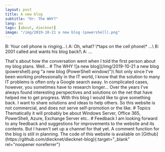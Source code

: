 ```yaml
---
layout: post
title: A new blog
subtitle: "Or: The WHY?"
lang: en
tags: [about, diecknet]
image: "/img/2019-10-21 a new blog (powershell).png"
---
```

<div class="w3-panel w3-leftbar w3-light-grey">
  <p class="w3-large w3-serif">
B: Your cell phone is ringing...\
A: Oh, what? \*taps on the cell phone\* ...\
B: 2001 called and wants his blog back!\
A: ...
  </p>
</div>
That's about how the conversation went when I told the first person about my blog plans. Well...
# The WHY
![a new blog](/img/2019-10-21 a new blog (powershell).png "a new blog (PowerShell window)")\
Not only since I've been working professionally in the IT world, I know that the solution to many IT problems is often only a Google search away. In complicated cases, however, you sometimes have to research longer... Over the years I've always found interesting perspectives and solutions on the net that have helped me to get progress. With this blog I would like to give something back. I want to share solutions and ideas to help others. So this website is not commercial, and does not serve self-promotion or the like.
# Topics
Thematically it will probably be about Windows Server, Office 365, PowerShell, Azure, Exchange Server etc..
# Feedback
I am looking forward to any feedback and suggestions for improvements to the website and its contents. But I haven't set up a channel for that yet. A comment function for the blog is still in planning. The code of this website is available on [Github](https://github.com/diecknet/diecknet-blog){:target="_blank" rel="noopener noreferrer"}